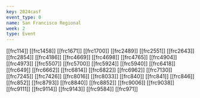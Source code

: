 ```yaml
---
key: 2024casf
event_type: 0
name: San Francisco Regional
week: 2
type: Event
---
```

[[frc114]]
[[frc1458]]
[[frc1671]]
[[frc1700]]
[[frc2489]]
[[frc2551]]
[[frc2643]]
[[frc2854]]
[[frc4186]]
[[frc4669]]
[[frc4698]]
[[frc4765]]
[[frc4904]]
[[frc4973]]
[[frc5507]]
[[frc5700]]
[[frc5924]]
[[frc5940]]
[[frc6418]]
[[frc649]]
[[frc6662]]
[[frc6814]]
[[frc6822]]
[[frc6962]]
[[frc7130]]
[[frc7245]]
[[frc7426]]
[[frc8016]]
[[frc8033]]
[[frc840]]
[[frc841]]
[[frc846]]
[[frc852]]
[[frc8793]]
[[frc8840]]
[[frc8852]]
[[frc9006]]
[[frc9038]]
[[frc9111]]
[[frc9114]]
[[frc9143]]
[[frc9584]]
[[frc971]]

